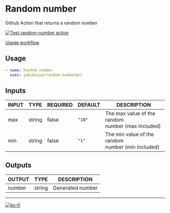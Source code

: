 # Random number

Github Action that returns a random number

[![Test `random-number` action](https://github.com/yakubique/random-number/actions/workflows/test-myself.yaml/badge.svg)](https://github.com/yakubique/random-number/actions/workflows/test-myself.yaml)

[Usage workflow](https://github.com/yakubique/random-number/actions/workflows/test-myself.yaml)

## Usage
```yaml
- name: Random number
  uses: yakubique/random-number@v1
```

## Inputs

<!-- AUTO-DOC-INPUT:START - Do not remove or modify this section -->

| INPUT |  TYPE  | REQUIRED | DEFAULT |                      DESCRIPTION                       |
|-------|--------|----------|---------|--------------------------------------------------------|
|  max  | string |  false   | `"10"`  | The max value of the random <br>number (max included)  |
|  min  | string |  false   |  `"1"`  | The min value of the random <br>number (min included)  |

<!-- AUTO-DOC-INPUT:END -->




## Outputs

<!-- AUTO-DOC-OUTPUT:START - Do not remove or modify this section -->

| OUTPUT |  TYPE  |   DESCRIPTION    |
|--------|--------|------------------|
| number | string | Generated number |

<!-- AUTO-DOC-OUTPUT:END -->



----

[![ko-fi](https://ko-fi.com/img/githubbutton_sm.svg)](https://ko-fi.com/S6S1UZ9P7)
